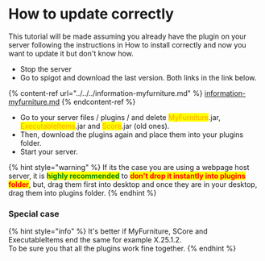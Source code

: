 # How to update correctly

This tutorial will be made assuming you already have the plugin on your server following the instructions in How to install correctly and now you want to update it but don't know how.

* Stop the server
* Go to spigot and download the last version. Both links in the link below.

{% content-ref url="../../../information-myfurniture.md" %}
[information-myfurniture.md](../../../information-myfurniture.md)
{% endcontent-ref %}

* Go to your server files / plugins / and delete <mark style="color:orange;">MyFurniture</mark>.jar, <mark style="color:orange;">ExecutableItems</mark>.jar and <mark style="color:orange;">Score</mark>.jar (old ones).
* Then, download the plugins again and place them into your plugins folder.
* Start your server.

{% hint style="warning" %}
If its the case you are using a webpage host server, it is <mark style="color:green;">**highly recommended**</mark> to <mark style="color:red;">**don't drop it instantly into plugins folder**</mark>, but, drag them first into desktop and once they are in your desktop, drag them into plugins folder.
{% endhint %}

### Special case

{% hint style="info" %}
It's better if MyFurniture, SCore and ExecutableItems end the same for example X.25.1.2.\
To be sure you that all the plugins work fine together.
{% endhint %}
